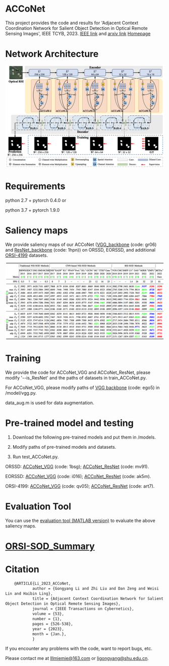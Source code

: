 # ACCoNet
This project provides the code and results for 'Adjacent Context Coordination Network for Salient Object Detection in Optical Remote Sensing Images', IEEE TCYB, 2023. [IEEE link](https://ieeexplore.ieee.org/document/9756652) and [arxiv link](https://arxiv.org/abs/2203.13664) [Homepage](https://mathlee.github.io/)

# Network Architecture
   <div align=center>
   <img src="https://github.com/MathLee/ACCoNet/blob/main/image/ACCoNet.png">
   </div>
   
   
# Requirements
   python 2.7 + pytorch 0.4.0 or
   
   python 3.7 + pytorch 1.9.0


# Saliency maps
   We provide saliency maps of our ACCoNet ([VGG_backbone](https://pan.baidu.com/s/11KzUltnKIwbYFbEXtud2gQ) (code: gr06) and [ResNet_backbone](https://pan.baidu.com/s/1_ksAXbRrMWupToCxcSDa8g) (code: 1hpn)) on ORSSD, EORSSD, and additional [ORSI-4199](https://github.com/wchao1213/ORSI-SOD) datasets.
      
   ![Image](https://github.com/MathLee/ACCoNet/blob/main/image/table.png)
   
# Training

We provide the code for ACCoNet_VGG and ACCoNet_ResNet, please modify '--is_ResNet' and the paths of datasets in train_ACCoNet.py.

For ACCoNet_VGG, please modify paths of [VGG backbone](https://pan.baidu.com/s/1YQxKZ-y2C4EsqrgKNI7qrw) (code: ego5) in /model/vgg.py.

data_aug.m is used for data augmentation.


# Pre-trained model and testing
1. Download the following pre-trained models and put them in /models.

2. Modify paths of pre-trained models and datasets.

3. Run test_ACCoNet.py.

ORSSD: [ACCoNet_VGG](https://pan.baidu.com/s/1mPb7oyaz9OVKs3T9v4xCmw) (code: 1bsg); [ACCoNet_ResNet](https://pan.baidu.com/s/1UhHLxgBvMgD66jz2SKgclw) (code: mv91).

EORSSD: [ACCoNet_VGG](https://pan.baidu.com/s/1R2mFox8rEyxH1DTTnMinLA) (code: i016); [ACCoNet_ResNet](https://pan.baidu.com/s/1-TkZcxR6fBNYWKljhL1Qrg) (code: ak5m).

ORSI-4199: [ACCoNet_VGG](https://pan.baidu.com/s/1WUVmVCwICBEM3gUJxQ5pkw) (code: qv05); [ACCoNet_ResNet](https://pan.baidu.com/s/1I4RWaLDx4ukK8_11y1AEtw) (code: art7).

   
# Evaluation Tool
   You can use the [evaluation tool (MATLAB version)](https://github.com/MathLee/MatlabEvaluationTools) to evaluate the above saliency maps.


# [ORSI-SOD_Summary](https://github.com/MathLee/ORSI-SOD_Summary)
   
# Citation
        @ARTICLE{Li_2023_ACCoNet,
                author = {Gongyang Li and Zhi Liu and Dan Zeng and Weisi Lin and Haibin Ling},
                title = {Adjacent Context Coordination Network for Salient Object Detection in Optical Remote Sensing Images},
                journal = {IEEE Transactions on Cybernetics},
                volume = {53},
                number = {1},
                pages = {526-538},
                year = {2023},
                month = {Jan.},
                }
                
                
If you encounter any problems with the code, want to report bugs, etc.

Please contact me at lllmiemie@163.com or ligongyang@shu.edu.cn.
